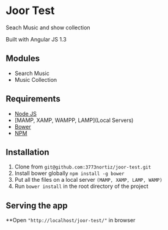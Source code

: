 # Joor Test
Seach Music and show collection

Built with Angular JS 1.3

## Modules

* Search Music
* Music Collection


## Requirements

* [Node JS](https://nodejs.org/en/)
* [MAMP, XAMP, WAMPP, LAMP](Local Servers)
* [Bower](https://bower.io/)
* [NPM](https://docs.npmjs.com/getting-started/installing-node)

## Installation

1. Clone from `git@github.com:3773nortiz/joor-test.git`
2. Install bower globally `npm install -g bower`
3. Put all the files on a local server `(MAMP, XAMP, LAMP, WAMP)`
5. Run `bower install` in the root directory of the project
 

## Serving the app

**Open `"http://localhost/joor-test/"` in browser